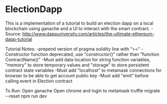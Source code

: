 # ElectionDapp
This is a implementation of a tutorial to build an election dapp on a local blockchain using ganache and a UI to interact with the smart contract.
  -Source: http://www.dappuniversity.com/articles/the-ultimate-ethereum-dapp-tutorial


  Tutorial Notes:
    -prepend version of pragma solidity line with ">="
    -Constructor function deprecated, use "constructor()"   rather than "function ContractName()"
    -Must add data location for string function variables, "memory" to store temporary values and "storage" to store persistent contract state variables
    -Must add "localhost" to metamask connections for browser to be able to get account public key
    -Must add "emit" before calling event in Election contract

  To Run:
    Open ganache
    Open chrome and login to metamask
    truffle migrate --reset
    npm run dev


